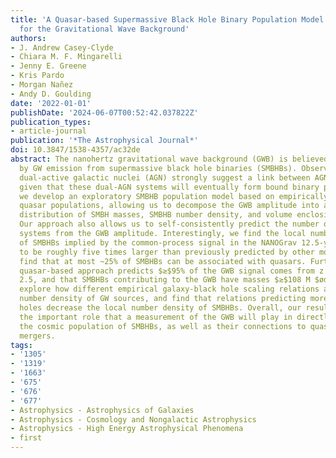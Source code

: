 ```yaml
---
title: 'A Quasar-based Supermassive Black Hole Binary Population Model: Implications
  for the Gravitational Wave Background'
authors:
- J. Andrew Casey-Clyde
- Chiara M. F. Mingarelli
- Jenny E. Greene
- Kris Pardo
- Morgan Nañez
- Andy D. Goulding
date: '2022-01-01'
publishDate: '2024-06-07T00:52:42.037822Z'
publication_types:
- article-journal
publication: '*The Astrophysical Journal*'
doi: 10.3847/1538-4357/ac32de
abstract: The nanohertz gravitational wave background (GWB) is believed to be dominated
  by GW emission from supermassive black hole binaries (SMBHBs). Observations of several
  dual-active galactic nuclei (AGN) strongly suggest a link between AGN and SMBHBs,
  given that these dual-AGN systems will eventually form bound binary pairs. Here
  we develop an exploratory SMBHB population model based on empirically constrained
  quasar populations, allowing us to decompose the GWB amplitude into an underlying
  distribution of SMBH masses, SMBHB number density, and volume enclosing the GWB.
  Our approach also allows us to self-consistently predict the number of local SMBHB
  systems from the GWB amplitude. Interestingly, we find the local number density
  of SMBHBs implied by the common-process signal in the NANOGrav 12.5-yr data set
  to be roughly five times larger than previously predicted by other models. We also
  find that at most ~25% of SMBHBs can be associated with quasars. Furthermore, our
  quasar-based approach predicts $≳$95% of the GWB signal comes from z $łessequivlnt$
  2.5, and that SMBHBs contributing to the GWB have masses $≳$108 M $ødot$. We also
  explore how different empirical galaxy-black hole scaling relations affect the local
  number density of GW sources, and find that relations predicting more massive black
  holes decrease the local number density of SMBHBs. Overall, our results point to
  the important role that a measurement of the GWB will play in directly constraining
  the cosmic population of SMBHBs, as well as their connections to quasars and galaxy
  mergers.
tags:
- '1305'
- '1319'
- '1663'
- '675'
- '676'
- '677'
- Astrophysics - Astrophysics of Galaxies
- Astrophysics - Cosmology and Nongalactic Astrophysics
- Astrophysics - High Energy Astrophysical Phenomena
- first
---
```

